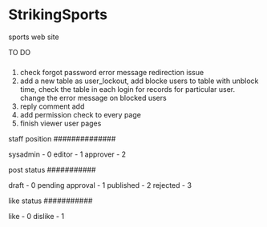 # StrikingSports
sports web site

TO DO
#####

1) check forgot password error message redirection issue
2) add a new table as user_lockout, add blocke users to table with unblock time, check the table in each login for records for particular user. change the error message on blocked users
3) reply comment add
4) add permission check to every page
5) finish viewer user pages

staff position
##############


sysadmin - 0
editor - 1
approver - 2

post status
###########


draft - 0
pending approval - 1
published - 2
rejected - 3

like status
###########


like - 0
dislike - 1